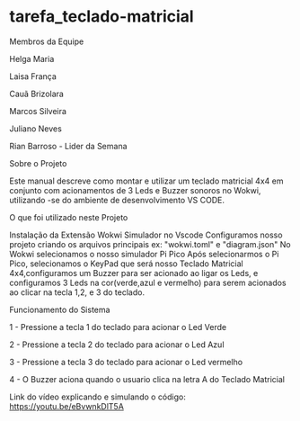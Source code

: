 # tarefa_teclado-matricial

Membros da Equipe

Helga Maria

Laisa França

Cauã Brizolara

Marcos Silveira

Juliano Neves

Rian Barroso - Lider da Semana


Sobre o Projeto

Este manual descreve como montar e utilizar um teclado matricial 4x4 em conjunto com acionamentos de 3 Leds e Buzzer sonoros no Wokwi, utilizando -se do ambiente de desenvolvimento VS CODE.



O que foi utilizado neste Projeto

 Instalação da Extensão Wokwi Simulador no Vscode
 Configuramos nosso projeto criando os arquivos principais ex: "wokwi.toml" e "diagram.json"
 No Wokwi selecionamos o nosso simulador Pi Pico
 Após selecionarmos o Pi Pico, selecionamos o KeyPad que será nosso Teclado Matricial 4x4,configuramos um Buzzer para ser acionado ao ligar os Leds, e configuramos 3 Leds na cor(verde,azul e vermelho) para serem acionados ao clicar na tecla 1,2, e 3 do teclado.

Funcionamento do Sistema

1 - Pressione a tecla 1 do teclado para acionar o Led Verde

2 - Pressione a tecla 2 do teclado para acionar o Led Azul

3 - Pressione a tecla 3 do teclado para acionar o Led vermelho

4 - O Buzzer aciona quando o usuario clica na letra A do Teclado Matricial

Link do vídeo explicando e simulando o código: https://youtu.be/eBvwnkDlT5A
